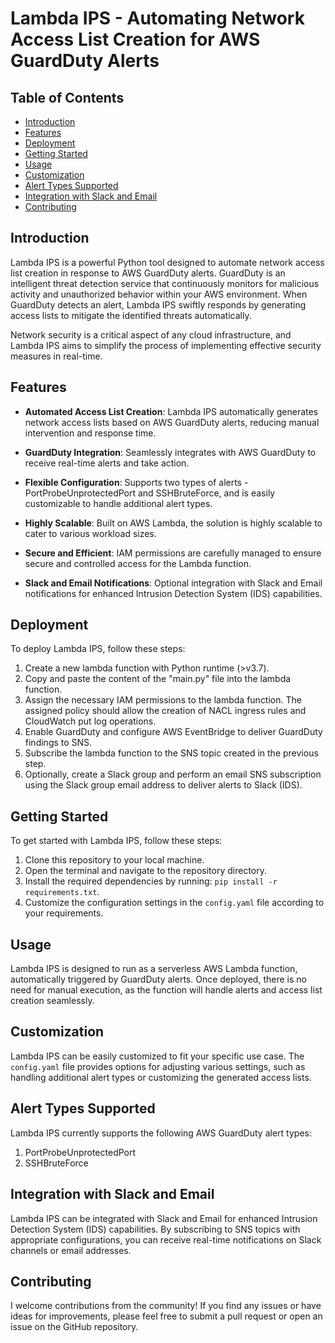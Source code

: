 # Lambda IPS - Automating Network Access List Creation for AWS GuardDuty Alerts


## Table of Contents
- [Introduction](#introduction)
- [Features](#features)
- [Deployment](#deployment)
- [Getting Started](#getting-started)
- [Usage](#usage)
- [Customization](#customization)
- [Alert Types Supported](#alert-types-supported)
- [Integration with Slack and Email](#integration-with-slack-and-email)
- [Contributing](#contributing)
## Introduction

Lambda IPS is a powerful Python tool designed to automate network access list creation in response to AWS GuardDuty alerts. GuardDuty is an intelligent threat detection service that continuously monitors for malicious activity and unauthorized behavior within your AWS environment. When GuardDuty detects an alert, Lambda IPS swiftly responds by generating access lists to mitigate the identified threats automatically.

Network security is a critical aspect of any cloud infrastructure, and Lambda IPS aims to simplify the process of implementing effective security measures in real-time.

## Features

- **Automated Access List Creation**: Lambda IPS automatically generates network access lists based on AWS GuardDuty alerts, reducing manual intervention and response time.

- **GuardDuty Integration**: Seamlessly integrates with AWS GuardDuty to receive real-time alerts and take action.

- **Flexible Configuration**: Supports two types of alerts - PortProbeUnprotectedPort and SSHBruteForce, and is easily customizable to handle additional alert types.

- **Highly Scalable**: Built on AWS Lambda, the solution is highly scalable to cater to various workload sizes.

- **Secure and Efficient**: IAM permissions are carefully managed to ensure secure and controlled access for the Lambda function.

- **Slack and Email Notifications**: Optional integration with Slack and Email notifications for enhanced Intrusion Detection System (IDS) capabilities.

## Deployment

To deploy Lambda IPS, follow these steps:

1. Create a new lambda function with Python runtime (>v3.7).
2. Copy and paste the content of the "main.py" file into the lambda function.
3. Assign the necessary IAM permissions to the lambda function. The assigned policy should allow the creation of NACL ingress rules and CloudWatch put log operations.
4. Enable GuardDuty and configure AWS EventBridge to deliver GuardDuty findings to SNS.
5. Subscribe the lambda function to the SNS topic created in the previous step.
6. Optionally, create a Slack group and perform an email SNS subscription using the Slack group email address to deliver alerts to Slack (IDS).

## Getting Started

To get started with Lambda IPS, follow these steps:

1. Clone this repository to your local machine.
2. Open the terminal and navigate to the repository directory.
3. Install the required dependencies by running: `pip install -r requirements.txt`.
4. Customize the configuration settings in the `config.yaml` file according to your requirements.

## Usage

Lambda IPS is designed to run as a serverless AWS Lambda function, automatically triggered by GuardDuty alerts. Once deployed, there is no need for manual execution, as the function will handle alerts and access list creation seamlessly.

## Customization

Lambda IPS can be easily customized to fit your specific use case. The `config.yaml` file provides options for adjusting various settings, such as handling additional alert types or customizing the generated access lists.

## Alert Types Supported

Lambda IPS currently supports the following AWS GuardDuty alert types:

1. PortProbeUnprotectedPort
2. SSHBruteForce

## Integration with Slack and Email

Lambda IPS can be integrated with Slack and Email for enhanced Intrusion Detection System (IDS) capabilities. By subscribing to SNS topics with appropriate configurations, you can receive real-time notifications on Slack channels or email addresses.

## Contributing

I welcome contributions from the community! If you find any issues or have ideas for improvements, please feel free to submit a pull request or open an issue on the GitHub repository.
